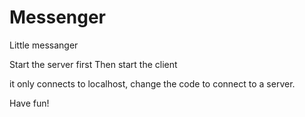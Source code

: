 Messenger
=========

Little messanger

Start the server first
Then start the client

it only connects to localhost, change the code to connect to a server.

Have fun!
